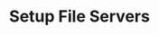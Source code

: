 ---
sidebar_position: 4
title: "Setup File Servers"
sidebar_label: "Setup File Servers"
description: "Configure file servers in Alpine Linux platforms - install Samba, NFS, FTP servers, set up file sharing services, and deploy storage servers."
keywords:
  - "alpine file servers"
  - "samba nfs"
  - "ftp servers"
  - "file sharing"
  - "storage servers"
tags:
  - alpine
  - file-servers
  - samba
  - nfs
  - file-sharing
slug: /linux/alpine/software/server-applications/setup-file-servers
---